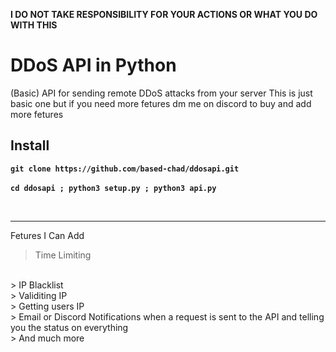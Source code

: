 **I DO NOT TAKE RESPONSIBILITY FOR YOUR ACTIONS OR WHAT YOU DO WITH THIS**

# DDoS API in Python
(Basic) API for sending remote DDoS attacks from your server
This is just basic one but if you need more fetures dm me on discord to buy and add more fetures

## Install
**`git clone https://github.com/based-chad/ddosapi.git`**
<br>
<br>
**`cd ddosapi ; python3 setup.py ; python3 api.py`**

<br>
<hr>

Fetures I Can Add

> Time Limiting
<br>
> IP Blacklist
<br>
> Validiting IP
<br>
> Getting users IP
<br>
> Email or Discord Notifications when a request is sent to the API and telling you the status on everything
<br>
> And much more
